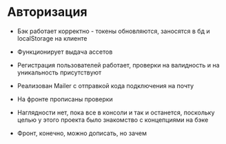 # Авторизация

- Бэк работает корректно - токены обновляются, заносятся в бд и localStorage на клиенте
- Функционирует выдача ассетов
- Регистрация пользователей работает, проверки на валидность и на уникальность присутствуют
- Реализован Mailer с отправкой кода подключения на почту

- На фронте прописаны проверки
- Наглядности нет, пока все в консоли и так и останется, поскольку целью у этого проекта было знакомство с концепциями на бэке
- Фронт, конечно, можно дописать, но зачем